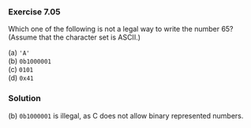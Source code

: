### Exercise 7.05
Which one of the following is not a legal way to write the number 65? (Assume
that the character set is ASCII.)

(a) `'A'`  
(b) `0b1000001`  
(c) `0101`  
(d) `0x41`

### Solution

(b) `0b1000001` is illegal, as C does not allow binary represented numbers.
